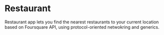 # Restaurant
Restaurant app lets you find the nearest restaurants to your current location based on Foursquare API, using protocol-oriented netwokring and generics.

